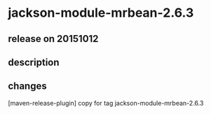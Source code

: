 # jackson-module-mrbean-2.6.3

## release on 20151012
## description
## changes
[maven-release-plugin] copy for tag jackson-module-mrbean-2.6.3

